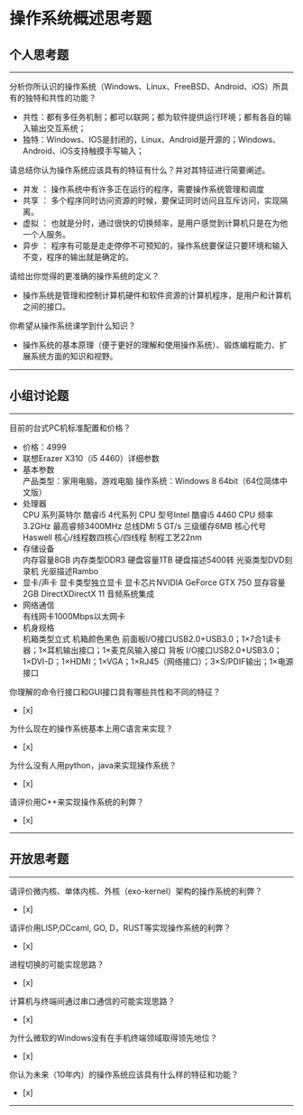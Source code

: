 # 操作系统概述思考题

## 个人思考题

---

分析你所认识的操作系统（Windows、Linux、FreeBSD、Android、iOS）所具有的独特和共性的功能？
- 共性：都有多任务机制；都可以联网；都为软件提供运行环境；都有各自的输入输出交互系统；
- 独特：Windows、IOS是封闭的，Linux、Android是开源的；Windows、Android、iOS支持触摸手写输入；

>  

请总结你认为操作系统应该具有的特征有什么？并对其特征进行简要阐述。
- 并发 ： 操作系统中有许多正在运行的程序，需要操作系统管理和调度
- 共享 ： 多个程序同时访问资源的时候，要保证同时访问且互斥访问，实现隔离。
- 虚拟 ： 也就是分时，通过很快的切换频率，是用户感觉到计算机只是在为他一个人服务。
- 异步 ： 程序有可能是走走停停不可预知的，操作系统要保证只要环境和输入不变，程序的输出就是确定的。

>   

请给出你觉得的更准确的操作系统的定义？
- 操作系统是管理和控制计算机硬件和软件资源的计算机程序，是用户和计算机之间的接口。

>   

你希望从操作系统课学到什么知识？
- 操作系统的基本原理（便于更好的理解和使用操作系统）、锻炼编程能力、扩展系统方面的知识和视野。

>   

---

## 小组讨论题

---

目前的台式PC机标准配置和价格？
- 价格：4999
- 联想Erazer X310（i5 4460）详细参数
- 基本参数	
产品类型：家用电脑，游戏电脑
操作系统：Windows 8 64bit（64位简体中文版）
- 处理器	
CPU 系列英特尔 酷睿i5 4代系列
CPU 型号Intel 酷睿i5 4460
CPU 频率3.2GHz
最高睿频3400MHz
总线DMI 5 GT/s
三级缓存6MB
核心代号Haswell
核心/线程数四核心/四线程
制程工艺22nm
- 存储设备	
内存容量8GB
内存类型DDR3
硬盘容量1TB
硬盘描述5400转
光驱类型DVD刻录机
光驱描述Rambo
- 显卡/声卡	
显卡类型独立显卡
显卡芯片NVIDIA GeForce GTX 750
显存容量2GB
DirectXDirectX 11
音频系统集成
- 网络通信	
有线网卡1000Mbps以太网卡
- 机身规格	
机箱类型立式
机箱颜色黑色
前面板I/O接口USB2.0+USB3.0；1×7合1读卡器；1×耳机输出接口；1×麦克风输入接口
背板 I/O接口USB2.0+USB3.0；1×DVI-D；1×HDMI；1×VGA；1×RJ45（网络接口）；3×S/PDIF输出；1×电源接口 

> 

你理解的命令行接口和GUI接口具有哪些共性和不同的特征？
- [x]  

> 

为什么现在的操作系统基本上用C语言来实现？
- [x]  

>  

为什么没有人用python，java来实现操作系统？
- [x]  

>  

请评价用C++来实现操作系统的利弊？
- [x]  

>  

---

## 开放思考题

---

请评价微内核、单体内核、外核（exo-kernel）架构的操作系统的利弊？
- [x]  

>  

请评价用LISP,OCcaml, GO, D，RUST等实现操作系统的利弊？
- [x]  

>  

进程切换的可能实现思路？
- [x]  

>  

计算机与终端间通过串口通信的可能实现思路？
- [x]  

>  

为什么微软的Windows没有在手机终端领域取得领先地位？
- [x]  

>  

你认为未来（10年内）的操作系统应该具有什么样的特征和功能？
- [x]  

>  

---
